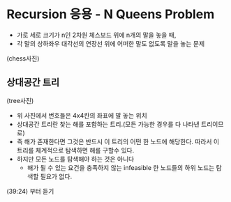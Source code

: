 # Recursion 응용 - N Queens Problem

- 가로 세로 크기가 n인 2차원 체스보드 위에 n개의 말을 놓을 때,
- 각 말의 상하좌우 대각선의 연장선 위에 어떠한 말도 없도록 말을 놓는 문제

(chess사진)

## 상대공간 트리
(tree사진)
- 위 사진에서 번호들은 4x4칸의 좌표에 말 놓는 위치
- 상대공간 트리란 찾는 해를 포함하는 트리.(모든 가능한 경우를 다 나타낸 트리이므로)
- 즉 해가 존재한다면 그것은 반드시 이 트리의 어떤 한 노드에 해당한다. 따라서 이 트리를 체계적으로 탐색하면 해를 구할수 있다.
- 하지만 모든 노드를 탐색해야 하는 것은 아니다
    - 해가 될 수 있는 요건을 충족하지 않는 infeasible 한 노드들의 하위 노드는 탐색할 필요가 없다.

(39:24) 부터 듣기